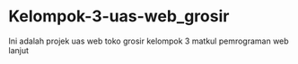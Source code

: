 # Kelompok-3-uas-web_grosir
Ini adalah projek uas web toko grosir kelompok 3 matkul pemrograman web lanjut
